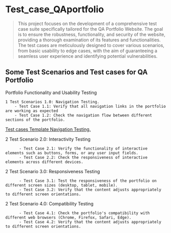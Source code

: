# Test_case_QAportfolio
>This project focuses on the development of a comprehensive test case suite specifically tailored for the QA Portfolio Website. 
>The goal is to ensure the robustness, functionality, and security of the website, providing a thorough examination of its features and functionalities.
>The test cases are meticulously designed to cover various scenarios, from basic usability to edge cases, with the aim of guaranteeing
>a seamless user experience and identifying potential vulnerabilities.

## Some Test Scenarios and Test cases for QA Portfolio
   Portfolio Functionality and Usability Testing 
   
   
    1 Test Scenarios 1.0: Navigation Testing.  
        - Test Case 1.1: Verify that all navigation links in the portfolio are working as expected
        - Test Case 1.2: Check the navigation flow between different sections of the portfolio. 

   [Test cases Template Navigation Testing.](https://docs.google.com/spreadsheets/d/185ierT37oe-oyDenVTTbMJ58DetAym222fJu3TXzUDM/edit?usp=sharing)
      
   2 Test Scenario 2.0:  Interactivity Testing</h>
     	
          -	Test Case 2.1: Verify the functionality of interactive elements such as buttons, forms, or any user input fields.
          - Test Case 2.2: Check the responsiveness of interactive elements across different devices. 
   2 Test Scenario 3.0: Responsiveness Testing</h>
     	
          -	Test Case 3.1: Test the responsiveness of the portfolio on different screen sizes (desktop, tablet, mobile).
          - Test Case 3.2: Verify that the content adjusts appropriately to different screen orientations. 
   
   2 Test Scenario 4.0: Compatibility  Testing</h>
     	
          -	Test Case 4.1: Check the portfolio's compatibility with different web browsers (Chrome, Firefox, Safari, Edge).
          - Test Case 4.2: Verify that the content adjusts appropriately to different screen orientations. 

  

     
     


